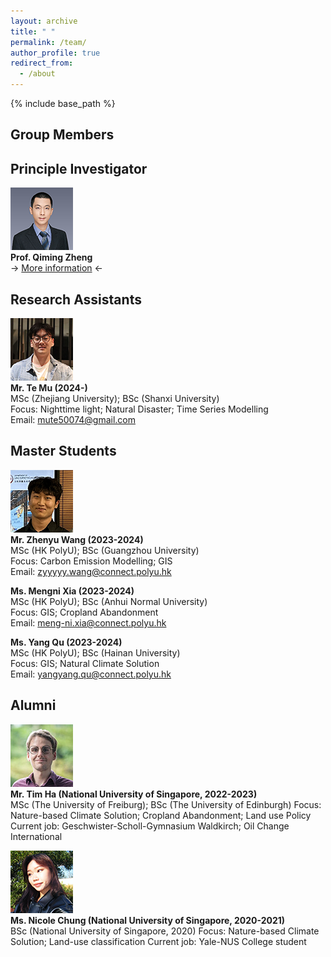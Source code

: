 ```yaml
---
layout: archive
title: " "
permalink: /team/
author_profile: true
redirect_from:
  - /about
---
```

 
{% include base_path %}

## Group Members

## Principle Investigator

![](qiming3.png)  
**Prof. Qiming Zheng**  
-> [More information](https://qmzheng09work.github.io/cv/) <-
  
## Research Assistants
![](MuTE.png)  
**Mr. Te Mu (2024-)**  
MSc (Zhejiang University); BSc (Shanxi University)  
Focus: Nighttime light; Natural Disaster; Time Series Modelling  
Email: mute50074@gmail.com  

## Master Students
![](zhenyu.png)  
**Mr. Zhenyu Wang (2023-2024)**  
MSc (HK PolyU); BSc (Guangzhou University)  
Focus: Carbon Emission Modelling; GIS  
Email: zyyyyy.wang@connect.polyu.hk

**Ms. Mengni Xia (2023-2024)**  
MSc (HK PolyU); BSc (Anhui Normal University)  
Focus: GIS; Cropland Abandonment  
Email: meng-ni.xia@connect.polyu.hk

**Ms. Yang Qu (2023-2024)**  
MSc (HK PolyU); BSc (Hainan University)  
Focus: GIS; Natural Climate Solution  
Email: yangyang.qu@connect.polyu.hk

## Alumni
![](Tim.png)  
**Mr. Tim Ha (National University of Singapore, 2022-2023)**  
MSc (The University of Freiburg); BSc (The University of Edinburgh)
Focus: Nature-based Climate Solution; Cropland Abandonment; Land use Policy
Current job: Geschwister-Scholl-Gymnasium Waldkirch; Oil Change International

![](nicole.png)  
**Ms. Nicole Chung (National University of Singapore, 2020-2021)**  
BSc (National University of Singapore, 2020)
Focus: Nature-based Climate Solution; Land-use classification
Current job: Yale-NUS College student




